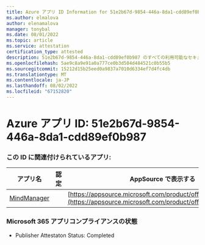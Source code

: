 ```yaml
---
title: Azure アプリ ID Information for 51e2b67d-9854-446a-8da1-cdd89ef0b987
ms.author: elmalova
author: elenamalova
manager: tonybal
ms.date: 08/01/2022
ms.topic: article
ms.service: attestation
certification_type: attested
description: 51e2b67d-9854-446a-8da1-cdd89ef0b987 のすべての利用可能なセキュリティとコンプライアンス情報。
ms.openlocfilehash: 5ae9c8a9e91a0a777ce0b3d504d484521c0b55b5
ms.sourcegitcommit: 15212d15b25eed0a9837a7010d6334ef7d4fc4db
ms.translationtype: MT
ms.contentlocale: ja-JP
ms.lasthandoff: 08/02/2022
ms.locfileid: "67152820"
---
```

# <a name="azure-app-id-51e2b67d-9854-446a-8da1-cdd89ef0b987"></a>Azure アプリ ID: 51e2b67d-9854-446a-8da1-cdd89ef0b987


### <a name="apps-associated-with-this-id"></a>この ID に関連付けられているアプリ:
| **アプリ名** | **認定** | **AppSource で表示する** |
|--------------|---------------|-----------------------|
| [MindManager](../forward/WA200002261.md) |  | [https://appsource.microsoft.com/product/office/WA200002261](https://appsource.microsoft.com/product/office/WA200002261) |

### <a name="microsoft-365-app-compliance-status"></a>Microsoft 365 アプリコンプライアンスの状態
- Publisher Attestaton Status: Completed
